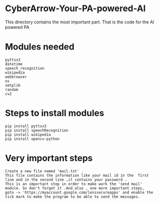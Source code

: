 # CyberArrow-Your-PA-powered-AI 
This directory contains the most important part. That is the code for the AI powered PA
# Modules needed
    pyttsx3 
    datetime
    speech_recognition 
    wikipedia
    webbrowser
    os
    smtplib
    random 
    cv2
# Steps to install modules

    pip install pyttsx3 
    pip install speechRecognition
    pip install wikipedia
    pip install opencv-python
# Very important steps
    Create a new file named 'mail.txt' . 
    This file contains the information like your mail id in the  first line and in the second line ,it contains your password .
    This is an important step in order to make work the 'send mail' module. So don't forget it .And also , one more important steps, 
    goto -> 'https://myaccount.google.com/lesssecureapps' and enable the tick mark to make the program to be able to send the messages.
 
 

